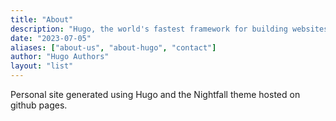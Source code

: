 ```yaml
---
title: "About"
description: "Hugo, the world's fastest framework for building websites"
date: "2023-07-05"
aliases: ["about-us", "about-hugo", "contact"]
author: "Hugo Authors"
layout: "list"
---
```


Personal site generated using Hugo and the Nightfall theme hosted on github pages.
